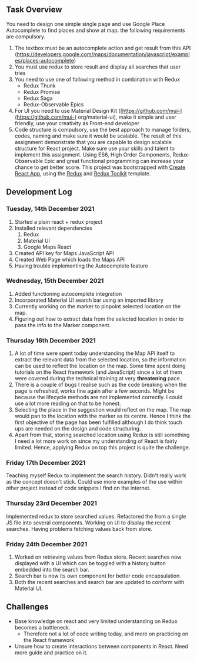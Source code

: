 ## Task Overview
You need to design one simple single page and use Google Place Autocomplete to find places and show at map. the following requirements are compulsory.

1. The textbox must be an autocomplete action and get result from this API
(https://developers.google.com/maps/documentation/javascript/examples/places-autocomplete)
2. You must use redux to store result and display all searches that user tries
3. You need to use one of following method in combination with Redux
    - Redux Thunk
    - Redux Promise
    - Redux Saga
    - Redux-Observable Epics
4. For UI you need to use Material Design Kit ([https://github.com/mui-](https://github.com/mui-)
org/material-ui), make it simple and user friendly, use your creativity as Front-end developer
5. Code structure is compulsory, use the best approach to manage folders,
codes, naming and make sure it would be scalable.
The result of this assignment demonstrate that you are capable to design scalable structure for React project. Make sure use your skills and talent to implement this assignment.
Using ES6, High Order Components, Redux-Observable Epic and great functional programming can increase your chance to get better score.
This project was bootstrapped with [Create React App](https://github.com/facebook/create-react-app), using the [Redux](https://redux.js.org/) and [Redux Toolkit](https://redux-toolkit.js.org/) template.

## Development Log

### Tuesday, 14th December 2021
1. Started a plain react + redux project 
2. Installed relevant dependencies
    1. Redux
    2. Material UI
    3. Google Maps React
3. Created API key for Maps JavaScript API
4. Created Web Page which loads the Maps API
5. Having trouble implementing the Autocomplete feature

### Wednesday, 15th December 2021
1. Added functioning autocomplete integration
2. Incorporated Material UI search bar using an imported library
3. Currently working on the marker to pinpoint selected location on the map.
4. Figuring out how to extract data from the selected location in order to pass the info to the Marker component.

### Thursday 16th December 2021

1. A lot of time were spent today understanding the Map API itself to extract the relevant data from the selected location, so the information can be used to reflect the location on the map. Some time spent doing tutorials on the React framework (and JavaScript) since a lot of them were covered during the technical training at very **threatening** pace.  
2. There is a couple of bugs I realise such as the code breaking when the page is refreshed, works fine again after a few seconds. Might be because the lifecycle methods are not implemented correctly. I could use a lot more reading on that to be honest.
3. Selecting the place in the suggestion would reflect on the map. The map would pan to the location with the marker as its centre. Hence I think the first objective of the page has been fulfilled although I do think touch ups are needed on the design and code structuring.
4. Apart from that, storing searched location using Redux is still something I need a lot more work on since my understanding of React is fairly limited. Hence, applying Redux on top this project is quite the challenge.

### Friday 17th December 2021
Teaching myself Redux to implement the search history. Didn't really work as the concept doesn't stick. Could use more examples of the use within other project instead of code snippets I find on the internet.

### Thursday 23rd December 2021
Implemented redux to store searched values.
Refactored the from a single JS file into several components.
Working on UI to display the recent searches. Having problems fetching values back from store. 

### Friday 24th December 2021
1. Worked on retrieving values from Redux store. Recent searches now displayed with a UI which can be toggled with a history button embedded into the search bar.
2. Search bar is now its own component for better code encapsulation. 
3. Both the recent searches and search bar are updated to conform with Material UI.

## Challenges

- Base knowledge on react and very limited understanding on Redux becomes a bottleneck.
  - Therefore not a lot of code writing today, and more on practicing on the React framework
- Unsure how to create interactions between components in React. Need more guide and practice on it.
